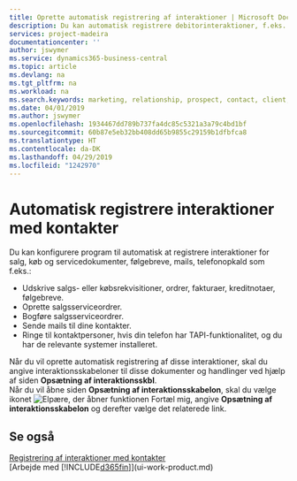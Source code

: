 ```yaml
---
title: Oprette automatisk registrering af interaktioner | Microsoft Docs
description: Du kan automatisk registrere debitorinteraktioner, f.eks. for salgs-, købs- og servicedokumenter eller telefonopkald.
services: project-madeira
documentationcenter: ''
author: jswymer
ms.service: dynamics365-business-central
ms.topic: article
ms.devlang: na
ms.tgt_pltfrm: na
ms.workload: na
ms.search.keywords: marketing, relationship, prospect, contact, client, customer
ms.date: 04/01/2019
ms.author: jswymer
ms.openlocfilehash: 1934467dd789b737fa4dc85c5321a3a79c4bd1bf
ms.sourcegitcommit: 60b87e5eb32bb408dd65b9855c29159b1dfbfca8
ms.translationtype: HT
ms.contentlocale: da-DK
ms.lasthandoff: 04/29/2019
ms.locfileid: "1242970"
---
```

# <a name="recording-interactions-with-contacts-automatically"></a>Automatisk registrere interaktioner med kontakter
Du kan konfigurere program til automatisk at registrere interaktioner for salg, køb og servicedokumenter, følgebreve, mails, telefonopkald som f.eks.:

* Udskrive salgs- eller købsrekvisitioner, ordrer, fakturaer, kreditnotaer, følgebreve.
* Oprette salgsserviceordrer.
* Bogføre salgsserviceordrer.
* Sende mails til dine kontakter.
* Ringe til kontaktpersoner, hvis din telefon har TAPI-funktionalitet, og du har de relevante systemer installeret.

Når du vil oprette automatisk registrering af disse interaktioner, skal du angive interaktionsskabeloner til disse dokumenter og handlinger ved hjælp af siden **Opsætning af interaktionsskbl**.  
Når du vil åbne siden **Opsætning af interaktionsskabelon**, skal du vælge ikonet ![Elpære, der åbner funktionen Fortæl mig](media/ui-search/search_small.png "Fortæl mig, hvad du vil foretage dig"), angive **Opsætning af interaktionsskabelon** og derefter vælge det relaterede link.

## <a name="see-also"></a>Se også
[Registrering af interaktioner med kontakter](marketing-interactions.md)  
[Arbejde med [!INCLUDE[d365fin](includes/d365fin_md.md)]](ui-work-product.md)  
